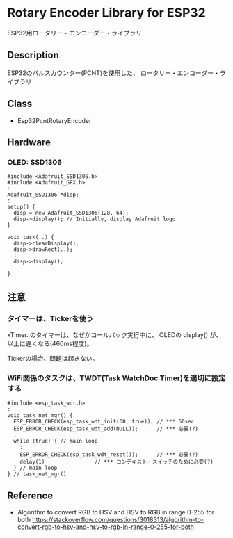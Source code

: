 # Rotary Encoder Library for ESP32
ESP32用ロータリー・エンコーダー・ライブラリ

## Description

ESP32のパルスカウンター(PCNT)を使用した、
ロータリー・エンコーダー・ライブラリ

## Class

* Esp32PcntRotaryEncoder


## Hardware

### OLED: SSD1306

```
#include <Adafruit_SSD1306.h>
#include <Adafruit_GFX.h>
:
Adafruit_SSD1306 *disp;
:
setup() {
  disp = new Adafruit_SSD1306(128, 64);
  disp->display(); // Initially, display Adafruit logo
}

void task(..) {
  disp->clearDisplay();
  disp->drawRect(..);
  :
  disp->display();
  
}
```

## 注意

### タイマーは、Tickerを使う

xTimer..のタイマーは、なぜかコールバック実行中に、
OLEDの display() が、以上に遅くなる(460ms程度)。

Tickerの場合、問題は起きない。

### WiFi関係のタスクは、TWDT(Task WatchDoc Timer)を適切に設定する

```
#include <esp_task_wdt.h>
:
void task_net_mgr() {
  ESP_ERROR_CHECK(esp_task_wdt_init(60, true)); // *** 60sec
  ESP_ERROR_CHECK(esp_task_wdt_add(NULL));      // *** 必要(?)
  :
  while (true) { // main loop
    :
    ESP_ERROR_CHECK(esp_task_wdt_reset());      // *** 必要(?)
    delay(1)                // *** コンテキスト・スイッチのために必要(?)
  } // main loop
} // task_net_mgr()
```

## Reference

* Algorithm to convert RGB to HSV and HSV to RGB in range 0-255 for both
https://stackoverflow.com/questions/3018313/algorithm-to-convert-rgb-to-hsv-and-hsv-to-rgb-in-range-0-255-for-both
